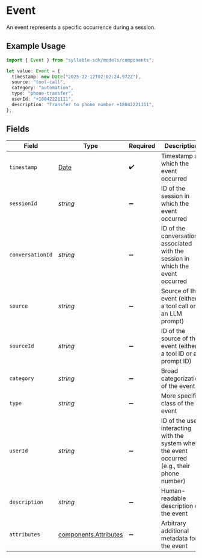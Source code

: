 # Event

An event represents a specific occurrence during a session.

## Example Usage

```typescript
import { Event } from "syllable-sdk/models/components";

let value: Event = {
  timestamp: new Date("2025-12-12T02:02:24.972Z"),
  source: "tool-call",
  category: "automation",
  type: "phone-transfer",
  userId: "+18042221111",
  description: "Transfer to phone number +18042221111",
};
```

## Fields

| Field                                                                                               | Type                                                                                                | Required                                                                                            | Description                                                                                         | Example                                                                                             |
| --------------------------------------------------------------------------------------------------- | --------------------------------------------------------------------------------------------------- | --------------------------------------------------------------------------------------------------- | --------------------------------------------------------------------------------------------------- | --------------------------------------------------------------------------------------------------- |
| `timestamp`                                                                                         | [Date](https://developer.mozilla.org/en-US/docs/Web/JavaScript/Reference/Global_Objects/Date)       | :heavy_check_mark:                                                                                  | Timestamp at which the event occurred                                                               |                                                                                                     |
| `sessionId`                                                                                         | *string*                                                                                            | :heavy_minus_sign:                                                                                  | ID of the session in which the event occurred                                                       |                                                                                                     |
| `conversationId`                                                                                    | *string*                                                                                            | :heavy_minus_sign:                                                                                  | ID of the conversation associated with the session in which the event occurred                      |                                                                                                     |
| `source`                                                                                            | *string*                                                                                            | :heavy_minus_sign:                                                                                  | Source of the event (either a tool call or an LLM prompt)                                           | tool-call                                                                                           |
| `sourceId`                                                                                          | *string*                                                                                            | :heavy_minus_sign:                                                                                  | ID of the source of the event (either a tool ID or a prompt ID)                                     |                                                                                                     |
| `category`                                                                                          | *string*                                                                                            | :heavy_minus_sign:                                                                                  | Broad categorization of the event                                                                   | automation                                                                                          |
| `type`                                                                                              | *string*                                                                                            | :heavy_minus_sign:                                                                                  | More specific class of the event                                                                    | phone-transfer                                                                                      |
| `userId`                                                                                            | *string*                                                                                            | :heavy_minus_sign:                                                                                  | ID of the user interacting with the system when the event occurred (e.g., their       phone number) | +18042221111                                                                                        |
| `description`                                                                                       | *string*                                                                                            | :heavy_minus_sign:                                                                                  | Human-readable description of the event                                                             | Transfer to phone number +18042221111                                                               |
| `attributes`                                                                                        | [components.Attributes](../../models/components/attributes.md)                                      | :heavy_minus_sign:                                                                                  | Arbitrary additional metadata for the event                                                         |                                                                                                     |